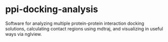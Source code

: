 # ppi-docking-analysis
Software for analyzing multiple protein-protein interaction docking solutions, calculating contact regions using mdtraj, and visualizing in useful ways via nglview.
